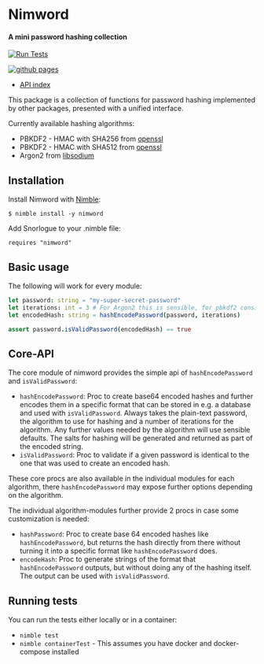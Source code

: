 # Nimword
#### A mini password hashing collection

[![Run Tests](https://github.com/PhilippMDoerner/nimword/actions/workflows/tests.yml/badge.svg?branch=main)](https://github.com/PhilippMDoerner/nimword/actions/workflows/tests.yml)

[![github pages](https://github.com/PhilippMDoerner/nimword/actions/workflows/docs.yml/badge.svg?branch=main)](https://github.com/PhilippMDoerner/nimword/actions/workflows/docs.yml)

- [API index](https://philippmdoerner.github.io/nimword/nimword.html)

This package is a collection of functions for password hashing implemented by other packages, presented with a unified interface.

Currently available hashing algorithms:
- PBKDF2 - HMAC with SHA256 from [openssl](https://nim-lang.org/docs/openssl.html)
- PBKDF2 - HMAC with SHA512 from [openssl](https://nim-lang.org/docs/openssl.html)
- Argon2 from [libsodium](https://github.com/FedericoCeratto/nim-libsodium)

## Installation
Install Nimword with [Nimble](https://github.com/nim-lang/nimble):

    $ nimble install -y nimword

Add Snorlogue to your .nimble file:

    requires "nimword"

## Basic usage
The following will work for every module:
```nim
let password: string = "my-super-secret-password"
let iterations: int = 3 # For Argon2 this is sensible, for pbkdf2 consider a number above 100.000
let encodedHash: string = hashEncodePassword(password, iterations)

assert password.isValidPassword(encodedHash) == true
```

## Core-API
The core module of nimword provides the simple api of `hashEncodePassword` and `isValidPassword`:
- `hashEncodePassword`:
  Proc to create base64 encoded hashes and further encodes them in a specific format that can be stored in e.g. a database and used with `isValidPassword`.
  Always takes the plain-text password, the algorithm to use for hashing and a number of iterations for the algorithm. Any further values needed by the algorithm will use sensible defaults. The salts for hashing will be generated and returned as part of the encoded string.
- `isValidPassword`:
  Proc to validate if a given password is identical to the one that was used to create an encoded hash. 

These core procs are also available in the individual modules for each algorithm, there `hashEncodePassword` may expose further options depending on the algorithm.

The individual algorithm-modules further provide 2 procs in case some customization is needed:
- `hashPassword`:
  Proc to create base 64 encoded hashes like `hashEncodePassword`, but returns the hash directly from there without turning it into a specific format like `hashEncodePassword` does.
- `encodeHash`:
  Proc to generate strings of the format that `hashEncodePassword` outputs, but without doing any of the hashing itself. The output can be used with `isValidPassword`.

## Running tests
You can run the tests either locally or in a container:
- `nimble test`
- `nimble containerTest` - This assumes you have docker and docker-compose installed